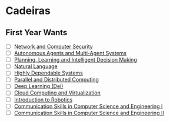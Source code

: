 # Cadeiras

## First Year Wants
- [ ] [Network and Computer Security](https://fenix.tecnico.ulisboa.pt/cursos/meic-a/disciplina-curricular/564478961778803)
- [ ] [Autonomous Agents and Multi-Agent Systems](https://fenix.tecnico.ulisboa.pt/cursos/meic-a/disciplina-curricular/1971853845332796)
- [ ] [Planning, Learning and Intelligent Decision Making](https://fenix.tecnico.ulisboa.pt/cursos/meic-a/disciplina-curricular/1971853845332795)
- [ ] [Natural Language](https://fenix.tecnico.ulisboa.pt/cursos/meic-a/disciplina-curricular/1971853845332794)
- [ ] [Highly Dependable Systems](https://fenix.tecnico.ulisboa.pt/cursos/meic-a/disciplina-curricular/564478961778806)
- [ ] [Parallel and Distributed Computing](https://fenix.tecnico.ulisboa.pt/cursos/meic-a/disciplina-curricular/564478961778795)
- [ ] [Deep Learning (Dei)](https://fenix.tecnico.ulisboa.pt/cursos/meic-a/disciplina-curricular/564478961778799)
- [ ] [Cloud Computing and Virtualization](https://fenix.tecnico.ulisboa.pt/cursos/meic-a/disciplina-curricular/564478961778814)
- [ ] [Introduction to Robotics](https://fenix.tecnico.ulisboa.pt/cursos/meic-a/disciplina-curricular/1971853845332809)
- [ ] [Communication Skills in Computer Science and Engineering I](https://fenix.tecnico.ulisboa.pt/cursos/meic-a/disciplina-curricular/1971853845332830)
- [ ] [Communication Skills in Computer Science and Engineering II](https://fenix.tecnico.ulisboa.pt/cursos/meic-a/disciplina-curricular/1971853845332831)
